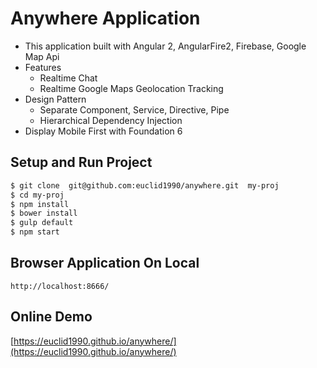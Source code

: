 # Anywhere Application

- This application built with Angular 2, AngularFire2, Firebase, Google Map Api
- Features
  - Realtime Chat
  - Realtime Google Maps Geolocation Tracking
- Design Pattern
  - Separate Component, Service, Directive, Pipe
  - Hierarchical Dependency Injection
- Display Mobile First with Foundation 6

## Setup and Run Project

```bash
$ git clone  git@github.com:euclid1990/anywhere.git  my-proj
$ cd my-proj
$ npm install
$ bower install
$ gulp default
$ npm start
```

## Browser Application On Local

```
http://localhost:8666/
```

## Online Demo

[https://euclid1990.github.io/anywhere/](https://euclid1990.github.io/anywhere/)
